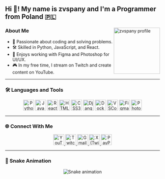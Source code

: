 <h2 align="left">Hi 👋! My name is zvspany and I'm a Programmer from Poland 🇵🇱</h2>

###

<img align="right" height="150" src="https://raw.githubusercontent.com/zvspany/zvspany/main/assets/profile-pic.jpg" alt="zvspany profile" />

### About Me

- 🌟 Passionate about coding and solving problems.
- 🛠️ Skilled in Python, JavaScript, and React.
- 🎨 Enjoys working with Figma and Photoshop for UI/UX.
- 🎮 In my free time, I stream on Twitch and create content on YouTube.

---

### 🛠️ Languages and Tools

<div align="center">
  <img src="https://cdn.jsdelivr.net/gh/devicons/devicon/icons/python/python-original.svg" height="35" alt="Python" />
  <img src="https://cdn.jsdelivr.net/gh/devicons/devicon/icons/javascript/javascript-original.svg" height="35" alt="JavaScript" />
  <img src="https://cdn.jsdelivr.net/gh/devicons/devicon/icons/react/react-original.svg" height="35" alt="React" />
  <img src="https://cdn.jsdelivr.net/gh/devicons/devicon/icons/html5/html5-original.svg" height="35" alt="HTML5" />
  <img src="https://cdn.jsdelivr.net/gh/devicons/devicon/icons/css3/css3-original.svg" height="35" alt="CSS3" />
  <img src="https://cdn.jsdelivr.net/gh/devicons/devicon/icons/django/django-plain.svg" height="35" alt="Django" />
  <img src="https://cdn.jsdelivr.net/gh/devicons/devicon/icons/docker/docker-original.svg" height="35" alt="Docker" />
  <img src="https://cdn.jsdelivr.net/gh/devicons/devicon/icons/vscode/vscode-original.svg" height="35" alt="VSCode" />
  <img src="https://cdn.jsdelivr.net/gh/devicons/devicon/icons/figma/figma-original.svg" height="35" alt="Figma" />
  <img src="https://cdn.jsdelivr.net/gh/devicons/devicon/icons/photoshop/photoshop-plain.svg" height="35" alt="Photoshop" />
</div>

---

### 🌐 Connect With Me

<div align="center">
  <a href="https://www.youtube.com/@zvspany" target="_blank">
    <img src="https://img.shields.io/static/v1?message=YouTube&logo=youtube&label=&color=FF0000&logoColor=white&style=for-the-badge" height="35" alt="YouTube" />
  </a>
  <a href="https://www.twitch.tv/zvspany" target="_blank">
    <img src="https://img.shields.io/static/v1?message=Twitch&logo=twitch&label=&color=9146FF&logoColor=white&style=for-the-badge" height="35" alt="Twitch" />
  </a>
  <a href="mailto:zvspany@gmail.com" target="_blank">
    <img src="https://img.shields.io/static/v1?message=Gmail&logo=gmail&label=&color=D14836&logoColor=white&style=for-the-badge" height="35" alt="Gmail" />
  </a>
  <a href="https://x.com/zvspany" target="_blank">
    <img src="https://cdn.jsdelivr.net/gh/devicons/devicon/icons/twitter/twitter-original.svg" height="35" alt="X (Twitter)" />
  </a>
  <a href="https://www.paypal.com/paypalme/zvspanyy" target="_blank">
    <img src="https://img.shields.io/static/v1?message=PayPal&logo=paypal&label=&color=00457C&logoColor=white&style=for-the-badge" height="35" alt="PayPal" />
  </a>
</div>

---

### 🐍 Snake Animation

<div align="center">
  <img src="https://raw.githubusercontent.com/zvspany/zvspany/output/snake.svg" alt="Snake animation" />
</div>
